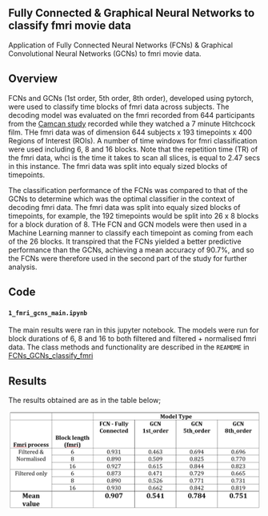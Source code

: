 ## Fully Connected & Graphical Neural Networks to classify fmri movie data 

Application of Fully Connected Neural Networks (FCNs) & Graphical Convolutional Neural Networks (GCNs) to fmri movie data. 

## Overview

FCNs and GCNs (1st order, 5th order, 8th order), developed using pytorch, were used to classify time blocks of fmri data across subjects.
The decoding model was evaluated on the fmri recorded from 644 participants from the [Camcan study](https://www.cam-can.org/) recorded while they watched a 7 minute Hitchcock film. THe fmri data was of dimension 644 subjects x 193 timepoints x 400 Regions of Interest (ROIs). A number of time windows for fmri classification were used including 6, 8 and 16 blocks. Note that the repetition time (TR) of the fmri data, whci is the time it takes to scan all slices, is equal to 2.47 secs in this instance. The fmri data was split into equaly sized blocks of timepoints. 

The classification performance of the FCNs was compared to that of the GCNs to determine which was the optimal classifier in the context of decoding fmri data. The fmri data was split into equaly sized blocks of timepoints, for example, the 192 timepoints would be split into 26 x 8 blocks for a block duration of 8. THe FCN and GCN models were then used in a Machine Learning manner to classify each timepoint as coming from each of the 26 blocks. It transpired that the FCNs yielded a better predictive performance than the GCNs, achieving a mean accuracy of 90.7%, and so the FCNs were therefore used in the second part of the study for further analysis. 

## Code 

#### ```1_fmri_gcns_main.ipynb```
The main results were ran in this jupyter notebook. The models were run for block durations of 6, 8 and 16 to both filtered and filtered + normalised fmri data. The class methods and functionality are described in the ```REAMDME``` in [FCNs_GCNs_classify_fmri](https://github.com/hanmacrad2/FCNs_GCNs_classify_fmri/blob/master/README.md%20%60%60%60)

## Results
The results obtained are as in the table below;

<img src="https://github.com/hanmacrad2/FCNs_GCNs_classify_fmri/blob/master/1_FCNs_vs_GCNs_fmri_classification/miscellaneous_results/model_results.PNG" width="700" />
